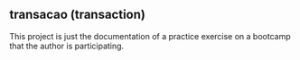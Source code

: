 ## transacao (transaction)

This project is just the documentation of a practice exercise on a bootcamp that the author is participating.
